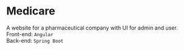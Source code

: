 # Medicare  
A website for a pharmaceutical company with UI for admin and user.  
Front-end: `Angular`   
Back-end: `Spring Boot`
